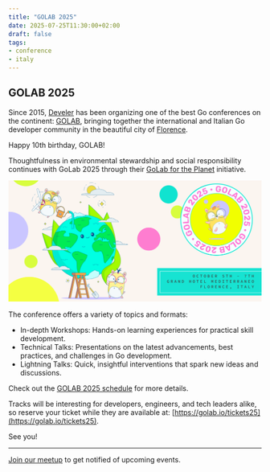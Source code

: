 ```yaml
---
title: "GOLAB 2025"
date: 2025-07-25T11:30:00+02:00
draft: false
tags:
- conference
- italy
---
```


## GOLAB 2025

Since 2015, [Develer](https://www.develer.com) has been organizing one of the
best Go conferences on the continent: [GOLAB](https://golab.io/), bringing
together the international and Italian Go developer community in the beautiful
city of [Florence](https://en.wikipedia.org/wiki/Florence).

Happy 10th birthday, GOLAB!

Thoughtfulness in environmental stewardship and social responsibility continues
with GoLab 2025 through their [GoLab for the
Planet](https://golab.io/golab-for-the-planet) initiative.

![](golab-2025/golab-planet2025.png)

The conference offers a variety of topics and formats:

* In-depth Workshops: Hands-on learning experiences for practical skill development.
* Technical Talks: Presentations on the latest advancements, best practices, and challenges in Go development.
* Lightning Talks: Quick, insightful interventions that spark new ideas and discussions.

Check out the [GOLAB 2025 schedule](https://golab.io/schedule) for more details.

Tracks will be interesting for developers, engineers, and tech leaders alike,
so reserve your ticket while they are available at:
[https://golab.io/tickets25](https://golab.io/tickets25).

See you!

----

[Join our meetup](https://www.meetup.com/Leipzig-Golang/) to get notified of upcoming events.

